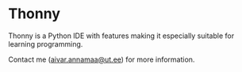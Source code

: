 Thonny
======

Thonny is a Python IDE with features making it especially suitable for learning programming.

Contact me (aivar.annamaa@ut.ee) for more information.